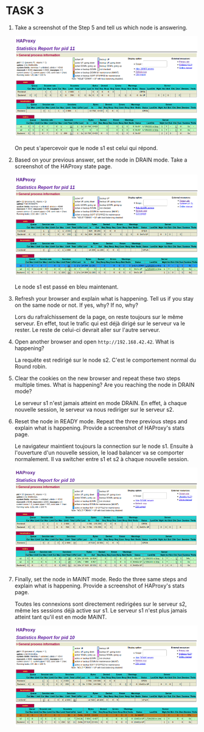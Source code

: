# TASK 3

1. Take a screenshot of the Step 5 and tell us which node is answering.

   ![image-20191125125411109](./images/dwq.jpeg)

   On peut s'apercevoir que le node s1 est celui qui répond.

2. Based on your previous answer, set the node in DRAIN mode. Take a screenshot of the HAProxy state page.

   ![image-20191125130018656](./images/image-20191125130018656.png)

   Le node s1 est passé en bleu maintenant.

3. Refresh your browser and explain what is happening. Tell us if you stay on the same node or not. If yes, why? If no, why?

   Lors du rafraîchissement de la page, on reste toujours sur le même serveur. En effet, tout le trafic qui est déjà dirigé sur le serveur va le rester. Le reste de celui-ci devrait aller sur l'autre serveur.

4. Open another browser and open `http://192.168.42.42`. What is happening?

   La requête est redirigé sur le node s2. C'est le comportement normal du Round robin.

5. Clear the cookies on the new browser and repeat these two steps multiple times. What is happening? Are you reaching the node in DRAIN mode?

   Le serveur s1 n'est jamais atteint en mode DRAIN. En effet, à chaque nouvelle session, le serveur va nous rediriger sur le serveur s2. 

6. Reset the node in READY mode. Repeat the three previous steps and explain what is happening. Provide a screenshot of HAProxy's stats page.

   Le navigateur maintient toujours la connection sur le node s1. Ensuite à l'ouverture d'un nouvelle session, le load balancer va se comporter normalement. Il va switcher entre s1 et s2 à chaque nouvelle session.

   ![image-20191125133714561](./images/image-20191125133714561.png)

7. Finally, set the node in MAINT mode. Redo the three same steps and explain what is happening. Provide a screenshot of HAProxy's stats page.

   Toutes les connexions sont directement redirigées sur le serveur s2, même les sessions déjà active sur s1. Le serveur s1 n'est plus jamais atteint tant qu'il est en mode MAINT.

   ![image-20191125134126274](./images/image-20191125134126274.png)